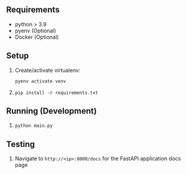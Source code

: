 ## Requirements
- python > 3.9
- pyenv (Optional)
- Docker (Optional)

## Setup

1. Create/activate virtualenv:
    ```
    pyenv activate venv
    ```

1. `pip install -r requirements.txt`

## Running (Development)

1. `python main.py`

## Testing

1. Navigate to `http://<ip>:8000/docs` for the FastAPI application docs page
